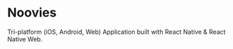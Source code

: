 # Noovies

Tri-platform (iOS, Android, Web) Application built with React Native &amp; React Native Web.

